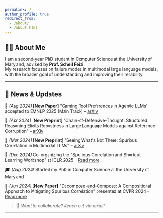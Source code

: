 ```yaml
---
permalink: /
author_profile: true
redirect_from: 
  - /about/
  - /about.html
---
```


## 🧑‍💻 About Me  
I am a second-year PhD student in Computer Science at the University of Maryland, advised by **Prof. Soheil Feizi**.  
My research focuses on failure modes in multimodal large language models, with the broader goal of understanding and improving their reliability.

---

## 📰 News & Updates  
🎉 *(Aug 2024)*  **[New Paper]** "Gaming Tool Preferences in Agentic LLMs" accepted tp EMNLP 2025 (Main Track) – [arXiv](https://arxiv.org/abs/2505.18135)

🎉 *(Apr 2024)*  **[New Preprint]** "Chain-of-Defensive-Thought: Structured Reasoning Elicits Robustness in Large Language Models against Reference Corruption" – [arXiv](https://arxiv.org/abs/2504.20769)

🎉 *(Mar 2024)*  **[New Preprint]** "Seeing What's Not There: Spurious Correlation in Multimodal LLMs" – [arXiv](https://arxiv.org/abs/2503.08884) 

📢 *(Dec 2024)*  Co-organizing the "Spurious Correlation and Shortcut Learning Workshop" at ICLR 2025 – [Read more](https://scslworkshop.github.io)  

🎓 *(Aug 2024)*  Started my PhD in Computer Science at the University of Maryland  

🎉 *(Jun 2024)*  **[New Paper]** "Decompose-and-Compose: A Compositional Approach to Mitigating Spurious Correlation" presented at CVPR 2024 – [Read more](https://cvpr.thecvf.com/virtual/2024/poster/30981) 

> 📌 *Want to collaborate? Reach out via email!*  

---

<!--
## 🔗 Quick Links  
📄 [Google Scholar](#) | 🔬 [Research](#) | 📂 [Publications](#) | 📝 [Blog](#)  

-->
